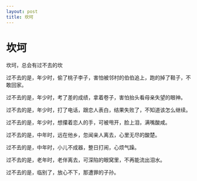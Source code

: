```yaml
---
layout: post
title: 坎坷  
---
```


# 坎坷 

坎坷，总会有过不去的坎

过不去的是，年少时，偷了桃子李子，害怕被邻村的伯伯追上，跑的掉了鞋子，不敢回家。

过不去的是，年少时，考了差的成绩，拿着卷子，害怕抬头看母亲失望的眼神。

过不去的是，年少时，打了电话，跟恋人表白，结果失败了，不知道该怎么继续。

过不去的是，年少时，想攥着恋人的手，可被甩开，脸上泪，满嘴酸咸。

过不去的是，中年时，远在他乡，忽闻亲人离去，心里无尽的酸楚。

过不去的是，中年时，小儿不成器，整日打闹，心烦气躁。

过不去的是，老年时，老伴离去，可深陷的眼窝里，不再能流出泪水。

过不去的是，临别了，放心不下，那遭罪的子孙。